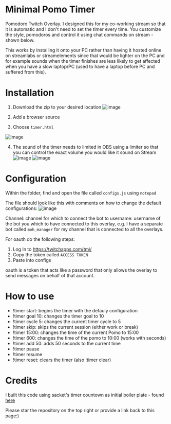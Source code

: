 # Minimal Pomo Timer
Pomodoro Twitch Overlay. I designed this for my co-working stream so that it is automatic and I don't need to set the timer every time. You customize the style, pomodoros and  control it using chat commands on stream - shown below.
 
This works by installing it onto your PC rather than having it hosted online on streamlabs or streamelements since that would be lighter on the PC and for example sounds when the timer finishes are less likely to get affected when you have a slow laptop/PC (used to have a laptop before PC and suffered from this).

# Installation
1. Download the zip to your desired location
![image](https://user-images.githubusercontent.com/35163331/165662709-b55ff46a-9df3-443f-b1f4-b741dd322430.png)

2. Add a browser source
3. Choose `timer.html`

![image](https://user-images.githubusercontent.com/35163331/165658964-4ee3c16b-e151-4749-a2ec-2a0110f899e7.png)

4. The sound of the timer needs to limited in OBS using a limiter so that you can control the exact volume you would like it sound on Stream
![image](https://user-images.githubusercontent.com/35163331/165692767-5e523627-43e0-4ae5-88b6-7fd76c894a23.png)
![image](https://user-images.githubusercontent.com/35163331/165692832-f7d1ac58-e0a3-4f7b-8356-2c07493ed806.png)

# Configuration
Within the folder, find and open the file called `configs.js` using `notepad`

The file should look like this with comments on how to change the default configurations:
![image](https://user-images.githubusercontent.com/35163331/165657486-a4660bdf-41e9-4baa-99a4-9aba595e6df6.png)

Channel: channel for which to connect the bot to
username: username of the bot you which to have connected to this overlay, e.g. I have a separate bot called `moh_manager` for my channel that is connected to all the overlays.

For oauth do the following steps:
1. Log In to https://twitchapps.com/tmi/
2. Copy the token called `ACCESS TOKEN`
3. Paste into configs 

oauth is a token that acts like a password that only allows the overlay to send messages on behalf of that account.

# How to use
- !timer start: begins the timer with the defauly configuration
- !timer goal 10: changes the timer goal to 10
- !timer cycle 5: changes the current timer cycle to 5
- !timer skip: skips the current session (either work or break)
- !timer 15:00: changes the time of the current Pomo to 15:00
- !timer 600: changes the time of the pomo to 10:00 (works with seconds)
- !timer add 50: adds 50 seconds to the current time
- !timer pause
- !timer resume
- !timer reset: clears the timer (also !timer clear)

# Credits

I built this code using sacket's timer countown as initial boiler plate - found [here](https://www.youtube.com/watch?v=36q6zHG9vwQ&t=226s)

Please star the repository on the top right or provide a link back to this page:)
